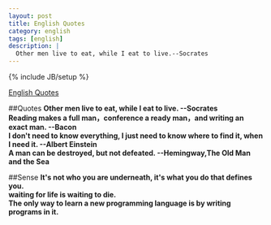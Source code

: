```yaml
---
layout: post
title: English Quotes
category: english
tags: [english]
description: |
  Other men live to eat, while I eat to live.--Socrates 
---
```

{% include JB/setup %}

[English Quotes](http://liufei.name/english/english-quotes.html)

##Quotes
**Other men live to eat, while I eat to live. --Socrates**  
**Reading makes a full man，conference a ready man，and writing an exact man. --Bacon**  
**I don't need to know everything, I just need to know where to find it, when I need it. --Albert Einstein**  
**A man can be destroyed, but not defeated. --Hemingway,The Old Man and the Sea**

##Sense
**It's not who you are underneath, it's what you do that defines you.**   
**waiting for life is waiting to die.**  
**The only way to learn a new programming language is by writing programs in it.**  
